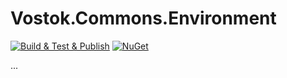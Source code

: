 # Vostok.Commons.Environment

[![Build & Test & Publish](https://github.com/vostok/commons.environment/actions/workflows/ci.yml/badge.svg)](https://github.com/vostok/commons.environment/actions/workflows/ci.yml)
[![NuGet](https://img.shields.io/nuget/v/Vostok.Commons.Environment.svg)](https://www.nuget.org/packages/Vostok.Commons.Environment)

...
